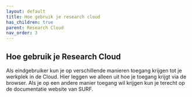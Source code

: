 ```yaml
---
layout: default
title: Hoe gebruik je research cloud
has_children: true
parent: Research Cloud
nav_order: 3
---
```


## Hoe gebruik je Research Cloud
Als eindgebruiker kun je op verschillende manieren toegang krijgen tot je werkplek in de Cloud. Hier leggen we alleen uit hoe je toegang krijgt via de browser. Als je op een andere manier toegang wil krijgen kun je terecht op de documentatie website van SURF.